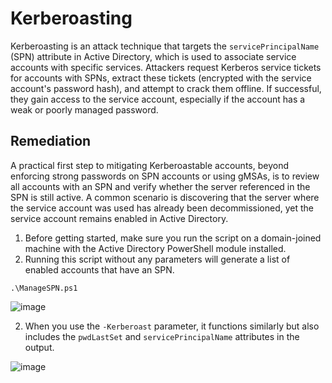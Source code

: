 # Kerberoasting

Kerberoasting is an attack technique that targets the `servicePrincipalName` (SPN) attribute in Active Directory, which is used to associate service accounts with specific services. Attackers request Kerberos service tickets for accounts with SPNs, extract these tickets (encrypted with the service account's password hash), and attempt to crack them offline. If successful, they gain access to the service account, especially if the account has a weak or poorly managed password.

## Remediation

A practical first step to mitigating Kerberoastable accounts, beyond enforcing strong passwords on SPN accounts or using gMSAs, is to review all accounts with an SPN and verify whether the server referenced in the SPN is still active. A common scenario is discovering that the server where the service account was used has already been decommissioned, yet the service account remains enabled in Active Directory.

1. Before getting started, make sure you run the script on a domain-joined machine with the Active Directory PowerShell module installed.
2. Running this script without any parameters will generate a list of enabled accounts that have an SPN.

```
.\ManageSPN.ps1
```

![image](https://github.com/user-attachments/assets/a8bc7dc5-1575-4179-883e-3e9d25da1aa0)

2. When you use the `-Kerberoast` parameter, it functions similarly but also includes the `pwdLastSet` and `servicePrincipalName` attributes in the output.

![image](https://github.com/user-attachments/assets/4d3ea850-ac71-47df-93a1-f6cde565258c)
